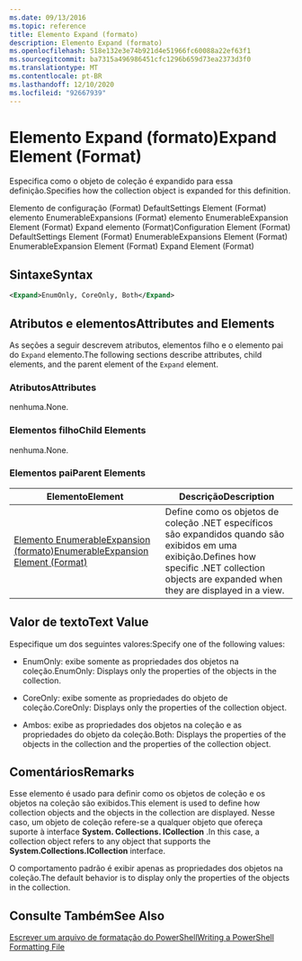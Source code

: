 ```yaml
---
ms.date: 09/13/2016
ms.topic: reference
title: Elemento Expand (formato)
description: Elemento Expand (formato)
ms.openlocfilehash: 518e132e3e74b921d4e51966fc60088a22ef63f1
ms.sourcegitcommit: ba7315a496986451cfc1296b659d73ea2373d3f0
ms.translationtype: MT
ms.contentlocale: pt-BR
ms.lasthandoff: 12/10/2020
ms.locfileid: "92667939"
---
```

# <a name="expand-element-format"></a><span data-ttu-id="813f2-103">Elemento Expand (formato)</span><span class="sxs-lookup"><span data-stu-id="813f2-103">Expand Element (Format)</span></span>

<span data-ttu-id="813f2-104">Especifica como o objeto de coleção é expandido para essa definição.</span><span class="sxs-lookup"><span data-stu-id="813f2-104">Specifies how the collection object is expanded for this definition.</span></span>

<span data-ttu-id="813f2-105">Elemento de configuração (Format) DefaultSettings Element (Format) elemento EnumerableExpansions (Format) elemento EnumerableExpansion Element (Format) Expand elemento (Format)</span><span class="sxs-lookup"><span data-stu-id="813f2-105">Configuration Element (Format) DefaultSettings Element (Format) EnumerableExpansions Element (Format) EnumerableExpansion Element (Format) Expand Element (Format)</span></span>

## <a name="syntax"></a><span data-ttu-id="813f2-106">Sintaxe</span><span class="sxs-lookup"><span data-stu-id="813f2-106">Syntax</span></span>

```xml
<Expand>EnumOnly, CoreOnly, Both</Expand>
```

## <a name="attributes-and-elements"></a><span data-ttu-id="813f2-107">Atributos e elementos</span><span class="sxs-lookup"><span data-stu-id="813f2-107">Attributes and Elements</span></span>

<span data-ttu-id="813f2-108">As seções a seguir descrevem atributos, elementos filho e o elemento pai do `Expand` elemento.</span><span class="sxs-lookup"><span data-stu-id="813f2-108">The following sections describe attributes, child elements, and the parent element of the `Expand` element.</span></span>

### <a name="attributes"></a><span data-ttu-id="813f2-109">Atributos</span><span class="sxs-lookup"><span data-stu-id="813f2-109">Attributes</span></span>

<span data-ttu-id="813f2-110">nenhuma.</span><span class="sxs-lookup"><span data-stu-id="813f2-110">None.</span></span>

### <a name="child-elements"></a><span data-ttu-id="813f2-111">Elementos filho</span><span class="sxs-lookup"><span data-stu-id="813f2-111">Child Elements</span></span>

<span data-ttu-id="813f2-112">nenhuma.</span><span class="sxs-lookup"><span data-stu-id="813f2-112">None.</span></span>

### <a name="parent-elements"></a><span data-ttu-id="813f2-113">Elementos pai</span><span class="sxs-lookup"><span data-stu-id="813f2-113">Parent Elements</span></span>

|<span data-ttu-id="813f2-114">Elemento</span><span class="sxs-lookup"><span data-stu-id="813f2-114">Element</span></span>|<span data-ttu-id="813f2-115">Descrição</span><span class="sxs-lookup"><span data-stu-id="813f2-115">Description</span></span>|
|-------------|-----------------|
|[<span data-ttu-id="813f2-116">Elemento EnumerableExpansion (formato)</span><span class="sxs-lookup"><span data-stu-id="813f2-116">EnumerableExpansion Element (Format)</span></span>](./enumerableexpansion-element-format.md)|<span data-ttu-id="813f2-117">Define como os objetos de coleção .NET específicos são expandidos quando são exibidos em uma exibição.</span><span class="sxs-lookup"><span data-stu-id="813f2-117">Defines how specific .NET collection objects are expanded when they are displayed in a view.</span></span>|

## <a name="text-value"></a><span data-ttu-id="813f2-118">Valor de texto</span><span class="sxs-lookup"><span data-stu-id="813f2-118">Text Value</span></span>

<span data-ttu-id="813f2-119">Especifique um dos seguintes valores:</span><span class="sxs-lookup"><span data-stu-id="813f2-119">Specify one of the following values:</span></span>

- <span data-ttu-id="813f2-120">EnumOnly: exibe somente as propriedades dos objetos na coleção.</span><span class="sxs-lookup"><span data-stu-id="813f2-120">EnumOnly: Displays only the properties of the objects in the collection.</span></span>

- <span data-ttu-id="813f2-121">CoreOnly: exibe somente as propriedades do objeto de coleção.</span><span class="sxs-lookup"><span data-stu-id="813f2-121">CoreOnly: Displays only the properties of the collection object.</span></span>

- <span data-ttu-id="813f2-122">Ambos: exibe as propriedades dos objetos na coleção e as propriedades do objeto da coleção.</span><span class="sxs-lookup"><span data-stu-id="813f2-122">Both: Displays the properties of the objects in the collection and the properties of the collection object.</span></span>

## <a name="remarks"></a><span data-ttu-id="813f2-123">Comentários</span><span class="sxs-lookup"><span data-stu-id="813f2-123">Remarks</span></span>

<span data-ttu-id="813f2-124">Esse elemento é usado para definir como os objetos de coleção e os objetos na coleção são exibidos.</span><span class="sxs-lookup"><span data-stu-id="813f2-124">This element is used to define how collection objects and the objects in the collection are displayed.</span></span> <span data-ttu-id="813f2-125">Nesse caso, um objeto de coleção refere-se a qualquer objeto que ofereça suporte à interface  **System. Collections. ICollection** .</span><span class="sxs-lookup"><span data-stu-id="813f2-125">In this case, a collection object refers to any object that supports the  **System.Collections.ICollection** interface.</span></span>

<span data-ttu-id="813f2-126">O comportamento padrão é exibir apenas as propriedades dos objetos na coleção.</span><span class="sxs-lookup"><span data-stu-id="813f2-126">The default behavior is to display only the properties of the objects in the collection.</span></span>

## <a name="see-also"></a><span data-ttu-id="813f2-127">Consulte Também</span><span class="sxs-lookup"><span data-stu-id="813f2-127">See Also</span></span>

[<span data-ttu-id="813f2-128">Escrever um arquivo de formatação do PowerShell</span><span class="sxs-lookup"><span data-stu-id="813f2-128">Writing a PowerShell Formatting File</span></span>](./writing-a-powershell-formatting-file.md)
